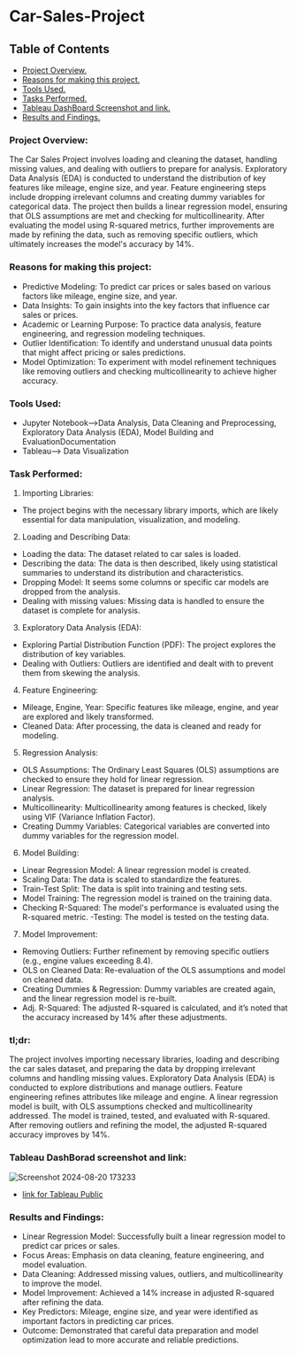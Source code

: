 # Car-Sales-Project
## Table of Contents
- [Project Overview.](#project-overview)
- [Reasons for making this project.](#reasons-for-making-this-project)
- [Tools Used.](#tools-used)
- [Tasks Performed.](#task-performed)
- [Tableau DashBoard Screenshot and link.](#tableau-dashBoard-screenshot-and-link)
- [Results and Findings.](#results-and-findings)

### Project Overview:
The Car Sales Project involves loading and cleaning the dataset, handling missing values, and dealing with outliers to prepare for analysis. Exploratory Data Analysis (EDA) is conducted to understand the distribution of key features like mileage, engine size, and year. Feature engineering steps include dropping irrelevant columns and creating dummy variables for categorical data. The project then builds a linear regression model, ensuring that OLS assumptions are met and checking for multicollinearity. After evaluating the model using R-squared metrics, further improvements are made by refining the data, such as removing specific outliers, which ultimately increases the model's accuracy by 14%.

### Reasons for making this project:
- Predictive Modeling: To predict car prices or sales based on various factors like mileage, engine size, and year.
- Data Insights: To gain insights into the key factors that influence car sales or prices.
- Academic or Learning Purpose: To practice data analysis, feature engineering, and regression modeling techniques.
- Outlier Identification: To identify and understand unusual data points that might affect pricing or sales predictions.
- Model Optimization: To experiment with model refinement techniques like removing outliers and checking multicollinearity to achieve higher accuracy.

### Tools Used:
- Jupyter Notebook-->Data Analysis, Data Cleaning and Preprocessing, Exploratory Data Analysis (EDA), Model Building and EvaluationDocumentation
- Tableau--> Data Visualization

### Task Performed:
1) Importing Libraries: 
- The project begins with the necessary library imports, which are likely essential for data manipulation, visualization, and modeling.
2) Loading and Describing Data:
- Loading the data: The dataset related to car sales is loaded.
- Describing the data: The data is then described, likely using statistical summaries to understand its distribution and characteristics.
- Dropping Model: It seems some columns or specific car models are dropped from the analysis.
- Dealing with missing values: Missing data is handled to ensure the dataset is complete for analysis.

3) Exploratory Data Analysis (EDA):
- Exploring Partial Distribution Function (PDF): The project explores the distribution of key variables.
- Dealing with Outliers: Outliers are identified and dealt with to prevent them from skewing the analysis.
 
4) Feature Engineering:
- Mileage, Engine, Year: Specific features like mileage, engine, and year are explored and likely transformed.
- Cleaned Data: After processing, the data is cleaned and ready for modeling.
  
5) Regression Analysis:
- OLS Assumptions: The Ordinary Least Squares (OLS) assumptions are checked to ensure they hold for linear regression.
- Linear Regression: The dataset is prepared for linear regression analysis.
- Multicollinearity: Multicollinearity among features is checked, likely using VIF (Variance Inflation Factor).
- Creating Dummy Variables: Categorical variables are converted into dummy variables for the regression model.
  
6) Model Building:
- Linear Regression Model: A linear regression model is created.
- Scaling Data: The data is scaled to standardize the features.
- Train-Test Split: The data is split into training and testing sets.
- Model Training: The regression model is trained on the training data.
- Checking R-Squared: The model's performance is evaluated using the R-squared metric.
 -Testing: The model is tested on the testing data.
  
7) Model Improvement:
- Removing Outliers: Further refinement by removing specific outliers (e.g., engine values exceeding 8.4).
- OLS on Cleaned Data: Re-evaluation of the OLS assumptions and model on cleaned data.
- Creating Dummies & Regression: Dummy variables are created again, and the linear regression model is re-built.
- Adj. R-Squared: The adjusted R-squared is calculated, and it’s noted that the accuracy increased by 14% after these adjustments.
  
### tl;dr:
The project involves importing necessary libraries, loading and describing the car sales dataset, and preparing the data by dropping irrelevant columns and handling missing values. Exploratory Data Analysis (EDA) is conducted to explore distributions and manage outliers. Feature engineering refines attributes like mileage and engine. A linear regression model is built, with OLS assumptions checked and multicollinearity addressed. The model is trained, tested, and evaluated with R-squared. After removing outliers and refining the model, the adjusted R-squared accuracy improves by 14%.

### Tableau DashBorad screenshot and link:
![Screenshot 2024-08-20 173233](https://github.com/user-attachments/assets/968c7408-101a-4faa-9a51-1c3f158af590)
- [link for Tableau Public](https://public.tableau.com/app/profile/anuj.prasad7773/viz/Carsalesdashboard_17241498674550/WithClear)



### Results and Findings:
- Linear Regression Model: Successfully built a linear regression model to predict car prices or sales.
- Focus Areas: Emphasis on data cleaning, feature engineering, and model evaluation.
- Data Cleaning: Addressed missing values, outliers, and multicollinearity to improve the model.
- Model Improvement: Achieved a 14% increase in adjusted R-squared after refining the data.
- Key Predictors: Mileage, engine size, and year were identified as important factors in predicting car prices.
- Outcome: Demonstrated that careful data preparation and model optimization lead to more accurate and reliable predictions.
